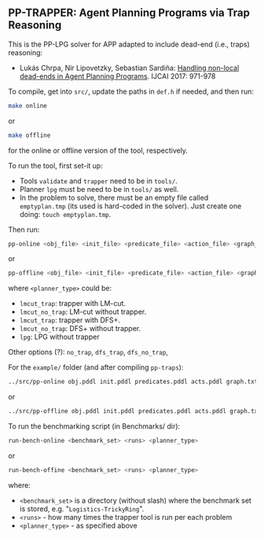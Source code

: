 ## PP-TRAPPER: Agent Planning Programs via Trap Reasoning

This is the PP-LPG solver for APP adapted to include dead-end (i.e., traps) reasoning:

* Lukás Chrpa, Nir Lipovetzky, Sebastian Sardiña: [Handling non-local dead-ends in Agent Planning Programs](https://www.ijcai.org/Proceedings/2017/135). IJCAI 2017: 971-978

To compile, get into `src/`, update the paths in `def.h` if needed, and then run:

```bash
make online
```

or 

```bash
make offline
```

for the online or offline version of the tool, respectively.

To run the tool, first set-it up:

* Tools `validate` and `trapper` need to be in `tools/`.
* Planner `lpg` must be need to be in `tools/` as well.
* In the problem to solve, there must be an empty file called `emptyplan.tmp` (its used is hard-coded in the solver). Just create one doing:  `touch emptyplan.tmp`.
  
Then run:

```bash
pp-online <obj_file> <init_file> <predicate_file> <action_file> <graph_file> <seed> <planner_type>
```

or

```bash
pp-offline <obj_file> <init_file> <predicate_file> <action_file> <graph_file> <seed> <planner_type>
```

where `<planner_type>` could be:

* `lmcut_trap`: trapper with LM-cut.
* `lmcut_no_trap`: LM-cut without trapper.
* `lmcut_trap`: trapper with DFS+.
* `lmcut_no_trap`: DFS+ without trapper.
* `lpg`: LPG without trapper

Other options (?): `no_trap`, `dfs_trap`, `dfs_no_trap`,

For the `example/` folder (and after compiling `pp-traps`):

```bash
../src/pp-online obj.pddl init.pddl predicates.pddl acts.pddl graph.txt 123 lpg
```
or

```bash
../src/pp-offline obj.pddl init.pddl predicates.pddl acts.pddl graph.txt 123 lpg
```


To run the benchmarking script (in Benchmarks/ dir):

```bash
run-bench-online <benchmark_set> <runs> <planner_type>
```

or

```bash
run-bench-offine <benchmark_set> <runs> <planner_type>
```


where:

* `<benchmark_set>` is a directory (without slash) where the benchmark set is stored, e.g. "`Logistics-TrickyRing`".
* `<runs>` - how many times the trapper tool is run per each problem
* `<planner_type>` - as specified above
